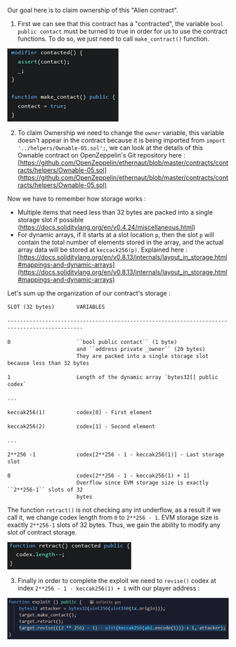 Our goal here is to claim ownership of this "Alien contract".

1.  First we can see that this contract has a "contracted", the variable `bool public contact` must be turned to true in order for us to use the contract functions. To do so, we just need to call `make_contract()` function.

![](https://github.com/Kuqow/ethernaut-solutions-Kuqow/blob/main/Pictures/aliencodex1.png)

2. To claim Ownership we need to change the `owner` variable, this variable doesn't appear in the contract because it is being imported from `import '../helpers/Ownable-05.sol';`, we can look at the details of this Ownable contract on OpenZeppelin's Git repository here : [https://github.com/OpenZeppelin/ethernaut/blob/master/contracts/contracts/helpers/Ownable-05.sol](https://github.com/OpenZeppelin/ethernaut/blob/master/contracts/contracts/helpers/Ownable-05.sol)

Now we have to remember how storage works : 
-  Multiple items that need less than 32 bytes are packed into a single storage slot if possible (https://docs.soliditylang.org/en/v0.4.24/miscellaneous.html)
-  For dynamic arrays, if it starts at a slot location ``p``, then the slot ``p`` will contain the total number of elements stored in the array, and the actual array data will be stored at ``keccack256(p)``. Explained here : [https://docs.soliditylang.org/en/v0.8.13/internals/layout_in_storage.html#mappings-and-dynamic-arrays](https://docs.soliditylang.org/en/v0.8.13/internals/layout_in_storage.html#mappings-and-dynamic-arrays)

Let's sum up the organization of our contract's storage :

```
SLOT (32 bytes)       VARIABLES                                                
----------------------------------------------------------------------------------------------

0                     ``bool public contact`` (1 byte)
                      and ``address private _owner`` (20 bytes)
                      They are packed into a single storage slot because less than 32 bytes

1                     Length of the dynamic array `bytes32[] public codex`

...      

keccak256(1)          codex[0] - First element

keccak256(2)          codex[1] - Second element

...

2**256 -1             codex[2**256 - 1 - keccak256(1)] - Last storage slot

0                     codex[2**256 - 1 - keccak256(1) + 1]
	                  Overflow since EVM storage size is exactly ``2**256-1`` slots of 32                
	                  bytes
```

The function ``retract()`` is not checking any int underflow, as a result if we call it, we change codex length from ``0`` to ``2**256 - 1``. EVM storage size is exactly ``2**256-1`` slots of 32 bytes. Thus, we gain the ability to modify any slot of contract storage.

![](https://github.com/Kuqow/ethernaut-solutions-Kuqow/blob/main/Pictures/aliencodex2.png)

3. Finally in order to complete the exploit we need to `revise()` codex at index `2**256 - 1 - keccak256(1) + 1` with our player address :

![](https://github.com/Kuqow/ethernaut-solutions-Kuqow/blob/main/Pictures/aliencodex3.png)
